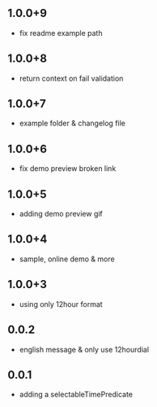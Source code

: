 ## 1.0.0+9
- fix readme example path
## 1.0.0+8
- return context on fail validation
## 1.0.0+7
- example folder & changelog file
## 1.0.0+6
- fix demo preview broken link
## 1.0.0+5
- adding demo preview gif
## 1.0.0+4
- sample, online demo & more
## 1.0.0+3
- using only 12hour format
## 0.0.2
- english message & only use 12hourdial
## 0.0.1
- adding a selectableTimePredicate